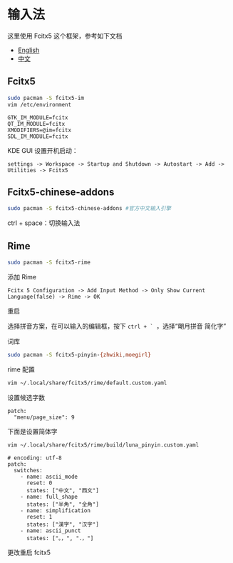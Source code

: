 # 输入法

这里使用 Fcitx5 这个框架，参考如下文档

- [English](https://wiki.archlinux.org/index.php/Fcitx5)
- [中文](https://wiki.archlinux.org/index.php/Fcitx5_(简体中文))

## Fcitx5

```bash
sudo pacman -S fcitx5-im
vim /etc/environment
```

```text
GTK_IM_MODULE=fcitx
QT_IM_MODULE=fcitx
XMODIFIERS=@im=fcitx
SDL_IM_MODULE=fcitx
```

KDE GUI 设置开机启动：

```text
settings -> Workspace -> Startup and Shutdown -> Autostart -> Add -> Utilities -> Fcitx5
```

## Fcitx5-chinese-addons

```bash
sudo pacman -S fcitx5-chinese-addons #官方中文输入引擎
```

ctrl + space：切换输入法

## Rime

```bash
sudo pacman -S fcitx5-rime
```

添加 Rime

```text
Fcitx 5 Configuration -> Add Input Method -> Only Show Current Language(false) -> Rime -> OK
```

重启

选择拼音方案，在可以输入的编辑框，按下 ``ctrl + ` ``，选择“朙月拼音 简化字”

词库

```bash
sudo pacman -S fcitx5-pinyin-{zhwiki,moegirl}
```

rime 配置

```bash
vim ~/.local/share/fcitx5/rime/default.custom.yaml
```

设置候选字数

```text
patch:
  "menu/page_size": 9
```

下面是设置简体字

```bash
vim ~/.local/share/fcitx5/rime/build/luna_pinyin.custom.yaml
```

```text
# encoding: utf-8
patch:
  switches:
    - name: ascii_mode
      reset: 0
      states: ["中文", "西文"]
    - name: full_shape
      states: ["半角", "全角"]
    - name: simplification
      reset: 1
      states: ["漢字", "汉字"]
    - name: ascii_punct
      states: ["。，", "．，"]
```

更改重启 fcitx5

